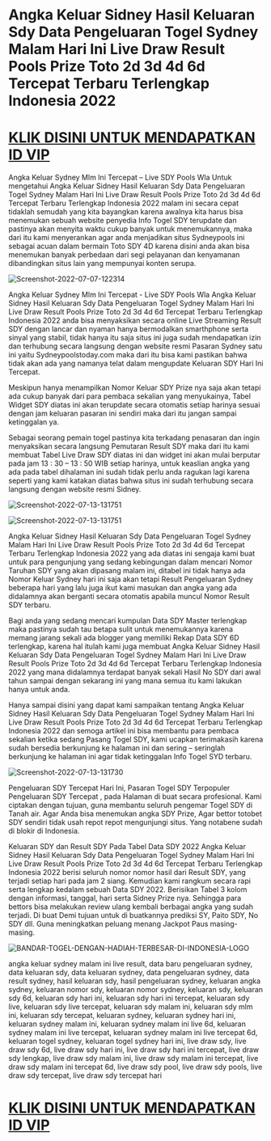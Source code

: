 # Angka Keluar Sidney Hasil Keluaran Sdy Data Pengeluaran Togel Sydney Malam Hari Ini Live Draw Result Pools Prize Toto 2d 3d 4d 6d Tercepat Terbaru Terlengkap Indonesia 2022

# [KLIK DISINI UNTUK MENDAPATKAN ID VIP](https://allmy.bio/MeepoMT88)

Angka Keluar Sydney Mlm Ini Tercepat – Live SDY Pools Wla Untuk mengetahui Angka Keluar Sidney Hasil Keluaran Sdy Data Pengeluaran Togel Sydney Malam Hari Ini Live Draw Result Pools Prize Toto 2d 3d 4d 6d Tercepat Terbaru Terlengkap Indonesia 2022 malam ini secara cepat tidaklah semudah yang kita bayangkan karena awalnya kita harus bisa menemukan sebuah website penyedia Info Togel SDY terupdate dan pastinya akan menyita waktu cukup banyak untuk menemukannya, maka dari itu kami menyerankan agar anda menjadikan situs Sydneypools ini sebagai acuan dalam bermain Toto SDY 4D karena disini anda akan bisa menemukan banyak perbedaan dari segi pelayanan dan kenyamanan dibandingkan situs lain yang mempunyai konten serupa.

![Screenshot-2022-07-07-122314](https://user-images.githubusercontent.com/109218132/178727240-46f4ff56-d7f2-4b25-bca3-2c7ed12e6195.png)

Angka Keluar Sydney Mlm Ini Tercepat - Live SDY Pools Wla Angka Keluar Sidney Hasil Keluaran Sdy Data Pengeluaran Togel Sydney Malam Hari Ini Live Draw Result Pools Prize Toto 2d 3d 4d 6d Tercepat Terbaru Terlengkap Indonesia 2022 anda bisa menyaksikan secara online Live Streaming Result SDY dengan lancar dan nyaman hanya bermodalkan smarthphone serta sinyal yang stabil, tidak hanya itu saja situs ini juga sudah mendapatkan izin dan terhubung secara langsung dengan website resmi Pasaran Sydney satu ini yaitu Sydneypoolstoday.com maka dari itu bisa kami pastikan bahwa tidak akan ada yang namanya telat dalam mengupdate Keluaran SDY Hari Ini Tercepat.

Meskipun hanya menampilkan Nomor Keluar SDY Prize nya saja akan tetapi ada cukup banyak dari para pembaca sekalian yang menyukainya, Tabel Widget SDY diatas ini akan terupdate secara otomatis setiap harinya sesuai dengan jam keluaran pasaran ini sendiri maka dari itu jangan sampai ketinggalan ya.

Sebagai seorang pemain togel pastinya kita terkadang penasaran dan ingin menyaksikan secara langsung Pemutaran Result SDY maka dari itu kami membuat Tabel Live Draw SDY diatas ini dan widget ini akan mulai berputar pada jam 13 : 30 – 13 : 50 WIB setiap harinya, untuk keaslian angka yang ada pada tabel dihalaman ini sudah tidak perlu anda ragukan lagi karena seperti yang kami katakan diatas bahwa situs ini sudah terhubung secara langsung dengan website resmi Sidney.

![Screenshot-2022-07-13-131751](https://user-images.githubusercontent.com/109218132/178727302-aacd63a6-8bbf-4c22-b07d-7bc6bb3d0013.png)

![Screenshot-2022-07-13-131751](https://user-images.githubusercontent.com/109218132/178727314-9cce5983-94dc-4cba-8c55-265399456c3a.png)

Angka Keluar Sidney Hasil Keluaran Sdy Data Pengeluaran Togel Sydney Malam Hari Ini Live Draw Result Pools Prize Toto 2d 3d 4d 6d Tercepat Terbaru Terlengkap Indonesia 2022 yang ada diatas ini sengaja kami buat untuk para pengunjung yang sedang kebingungan dalam mencari Nomor Taruhan SDY yang akan dipasang malam ini, ditabel ini tidak hanya ada Nomor Keluar Sydney hari ini saja akan tetapi Result Pengeluaran Sydney beberapa hari yang lalu juga ikut kami masukan dan angka yang ada didalamnya akan berganti secara otomatis apabila muncul Nomor Result SDY terbaru.

Bagi anda yang sedang mencari kumpulan Data SDY Master terlengkap maka pastinya sudah tau betapa sulit untuk menemukannya karena memang jarang sekali ada blogger yang memiliki Rekap Data SDY 6D terlengkap, karena hal itulah kami juga membuat Angka Keluar Sidney Hasil Keluaran Sdy Data Pengeluaran Togel Sydney Malam Hari Ini Live Draw Result Pools Prize Toto 2d 3d 4d 6d Tercepat Terbaru Terlengkap Indonesia 2022 yang mana didalamnya terdapat banyak sekali Hasil No SDY dari awal tahun sampai dengan sekarang ini yang mana semua itu kami lakukan hanya untuk anda.

Hanya sampai disini yang dapat kami sampaikan tentang Angka Keluar Sidney Hasil Keluaran Sdy Data Pengeluaran Togel Sydney Malam Hari Ini Live Draw Result Pools Prize Toto 2d 3d 4d 6d Tercepat Terbaru Terlengkap Indonesia 2022 dan semoga artikel ini bisa membantu para pembaca sekalian ketika sedang Pasang Togel SDY, kami ucapkan terimakasih karena sudah bersedia berkunjung ke halaman ini dan sering – seringlah berkunjung ke halaman ini agar tidak ketinggalan Info Togel SYD terbaru.

![Screenshot-2022-07-13-131730](https://user-images.githubusercontent.com/109218132/178727359-94aa8001-b0c4-4631-aa3b-73808a551d29.png)

Pengeluaran SDY Tercepat Hari Ini, Pasaran Togel SDY Terpopuler Pengeluaran SDY Tercepat , pada Halaman di buat secara profesional. Kami ciptakan dengan tujuan, guna membantu seluruh pengemar Togel SDY di Tanah air. Agar Anda bisa menemukan angka SDY Prize, Agar bettor totobet SDY sendiri tidak usah repot repot mengunjungi situs. Yang notabene sudah di blokir di Indonesia.

Keluaran SDY dan Result SDY Pada Tabel Data SDY 2022 Angka Keluar Sidney Hasil Keluaran Sdy Data Pengeluaran Togel Sydney Malam Hari Ini Live Draw Result Pools Prize Toto 2d 3d 4d 6d Tercepat Terbaru Terlengkap Indonesia 2022 berisi seluruh nomor nomor hasil dari Result SDY, yang terjadi setiap hari pada jam 2 siang. Kemudian kami rangkum secara rapi serta lengkap kedalam sebuah Data SDY 2022. Berisikan Tabel 3 kolom dengan informasi, tanggal, hari serta Sidney Prize nya. Sehingga para bettors bisa melakukan review ulang kembali berbagai angka yang sudah terjadi. Di buat Demi tujuan untuk di buatkannya prediksi SY, Paito SDY, No SDY dll. Guna meningkatkan peluang menang Jackpot Paus masing-masing.

![BANDAR-TOGEL-DENGAN-HADIAH-TERBESAR-DI-INDONESIA-LOGO](https://user-images.githubusercontent.com/109218132/178727459-fdb71257-171f-4869-a873-e65f3b73de57.png)

angka keluar sydney malam ini live result, data baru pengeluaran sydney, data keluaran sdy, data keluaran sydney, data pengeluaran sydney, data result sydney, hasil keluaran sdy, hasil pengeluaran sydney, keluaran angka sydney, keluaran nomor sdy, keluaran nomor sydney, keluaran sdy, keluaran sdy 6d, keluaran sdy hari ini, keluaran sdy hari ini tercepat, keluaran sdy live, keluaran sdy live tercepat, keluaran sdy malam ini, keluaran sdy mlm ini, keluaran sdy tercepat, keluaran sydney, keluaran sydney hari ini, keluaran sydney malam ini, keluaran sydney malam ini live 6d, keluaran sydney malam ini live tercepat, keluaran sydney malam ini live tercepat 6d, keluaran togel sydney, keluaran togel sydney hari ini, live draw sdy, live draw sdy 6d, live draw sdy hari ini, live draw sdy hari ini tercepat, live draw sdy lengkap, live draw sdy malam ini, live draw sdy malam ini tercepat, live draw sdy malam ini tercepat 6d, live draw sdy pool, live draw sdy pools, live draw sdy tercepat, live draw sdy tercepat hari 
# [KLIK DISINI UNTUK MENDAPATKAN ID VIP](https://allmy.bio/MeepoMT88)
